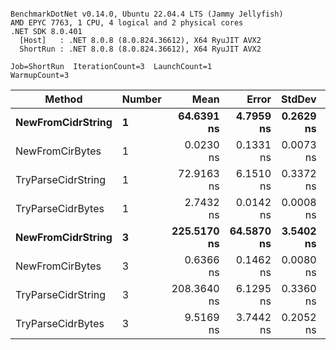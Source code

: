 ```

BenchmarkDotNet v0.14.0, Ubuntu 22.04.4 LTS (Jammy Jellyfish)
AMD EPYC 7763, 1 CPU, 4 logical and 2 physical cores
.NET SDK 8.0.401
  [Host]   : .NET 8.0.8 (8.0.824.36612), X64 RyuJIT AVX2
  ShortRun : .NET 8.0.8 (8.0.824.36612), X64 RyuJIT AVX2

Job=ShortRun  IterationCount=3  LaunchCount=1  
WarmupCount=3  

```
| Method             | Number | Mean        | Error      | StdDev    | Min         | Max         | Allocated |
|------------------- |------- |------------:|-----------:|----------:|------------:|------------:|----------:|
| **NewFromCidrString**  | **1**      |  **64.6391 ns** |  **4.7959 ns** | **0.2629 ns** |  **64.4517 ns** |  **64.9396 ns** |         **-** |
| NewFromCirBytes    | 1      |   0.0230 ns |  0.1331 ns | 0.0073 ns |   0.0182 ns |   0.0314 ns |         - |
| TryParseCidrString | 1      |  72.9163 ns |  6.1510 ns | 0.3372 ns |  72.6431 ns |  73.2931 ns |         - |
| TryParseCidrBytes  | 1      |   2.7432 ns |  0.0142 ns | 0.0008 ns |   2.7428 ns |   2.7441 ns |         - |
| **NewFromCidrString**  | **3**      | **225.5170 ns** | **64.5870 ns** | **3.5402 ns** | **223.2825 ns** | **229.5988 ns** |         **-** |
| NewFromCirBytes    | 3      |   0.6366 ns |  0.1462 ns | 0.0080 ns |   0.6318 ns |   0.6459 ns |         - |
| TryParseCidrString | 3      | 208.3640 ns |  6.1295 ns | 0.3360 ns | 208.0127 ns | 208.6821 ns |         - |
| TryParseCidrBytes  | 3      |   9.5169 ns |  3.7442 ns | 0.2052 ns |   9.2959 ns |   9.7014 ns |         - |
